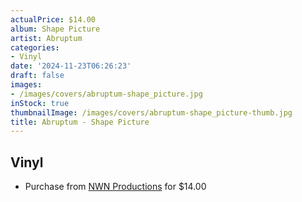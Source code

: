 ```yaml
---
actualPrice: $14.00
album: Shape Picture
artist: Abruptum
categories:
- Vinyl
date: '2024-11-23T06:26:23'
draft: false
images:
- /images/covers/abruptum-shape_picture.jpg
inStock: true
thumbnailImage: /images/covers/abruptum-shape_picture-thumb.jpg
title: Abruptum - Shape Picture
---
```


## Vinyl
* Purchase from [NWN Productions](http://shop.nwnprod.com/index.php?route=product/product&path=76&product_id=54534&sort=pd.name&order=ASC) for $14.00
